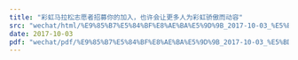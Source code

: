```yaml
---
title: "彩虹马拉松志愿者招募你的加入，也许会让更多人为彩虹骄傲而动容"
src: "wechat/html/%E9%85%B7%E5%84%BF%E8%AE%BA%E5%9D%9B_2017-10-03_%E5%BD%A9%E8%99%B9%E9%A9%AC%E6%8B%89%E6%9D%BE%E5%BF%97%E6%84%BF%E8%80%85%E6%8B%9B%E5%8B%9F%E4%BD%A0%E7%9A%84%E5%8A%A0%E5%85%A5%EF%BC%8C%E4%B9%9F%E8%AE%B8%E4%BC%9A%E8%AE%A9%E6%9B%B4%E5%A4%9A%E4%BA%BA%E4%B8%BA%E5%BD%A9%E8%99%B9%E9%AA%84%E5%82%B2%E8%80%8C%E5%8A%A8%E5%AE%B9.html"
date: 2017-10-03
pdf: "wechat/pdf/%E9%85%B7%E5%84%BF%E8%AE%BA%E5%9D%9B_2017-10-03_%E5%BD%A9%E8%99%B9%E9%A9%AC%E6%8B%89%E6%9D%BE%E5%BF%97%E6%84%BF%E8%80%85%E6%8B%9B%E5%8B%9F%E4%BD%A0%E7%9A%84%E5%8A%A0%E5%85%A5%EF%BC%8C%E4%B9%9F%E8%AE%B8%E4%BC%9A%E8%AE%A9%E6%9B%B4%E5%A4%9A%E4%BA%BA%E4%B8%BA%E5%BD%A9%E8%99%B9%E9%AA%84%E5%82%B2%E8%80%8C%E5%8A%A8%E5%AE%B9.pdf"
---
```

